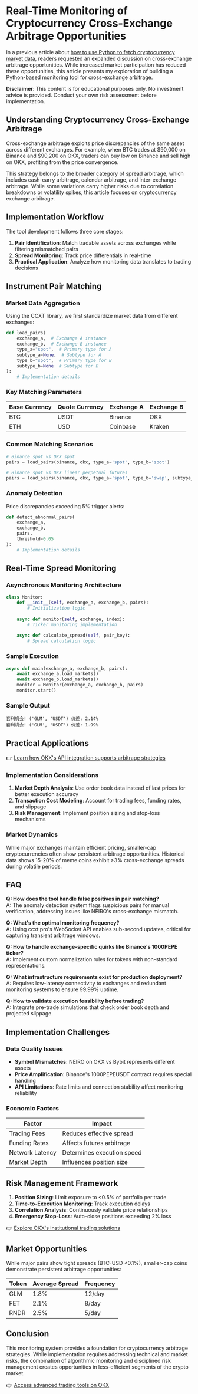 # Real-Time Monitoring of Cryptocurrency Cross-Exchange Arbitrage Opportunities

In a previous article about [how to use Python to fetch cryptocurrency market data](https://www.poloxue.com/posts/2025-02-10-crypto-currency-market-data-using-ccxt/), readers requested an expanded discussion on cross-exchange arbitrage opportunities. While increased market participation has reduced these opportunities, this article presents my exploration of building a Python-based monitoring tool for cross-exchange arbitrage.

**Disclaimer**: This content is for educational purposes only. No investment advice is provided. Conduct your own risk assessment before implementation.

## Understanding Cryptocurrency Cross-Exchange Arbitrage

Cross-exchange arbitrage exploits price discrepancies of the same asset across different exchanges. For example, when BTC trades at $90,000 on Binance and $90,200 on OKX, traders can buy low on Binance and sell high on OKX, profiting from the price convergence.

This strategy belongs to the broader category of spread arbitrage, which includes cash-carry arbitrage, calendar arbitrage, and inter-exchange arbitrage. While some variations carry higher risks due to correlation breakdowns or volatility spikes, this article focuses on cryptocurrency exchange arbitrage.

## Implementation Workflow

The tool development follows three core stages:

1. **Pair Identification**: Match tradable assets across exchanges while filtering mismatched pairs
2. **Spread Monitoring**: Track price differentials in real-time
3. **Practical Application**: Analyze how monitoring data translates to trading decisions

## Instrument Pair Matching

### Market Data Aggregation

Using the CCXT library, we first standardize market data from different exchanges:

```python
def load_pairs(
    exchange_a,  # Exchange A instance
    exchange_b,  # Exchange B instance
    type_a="spot",  # Primary type for A
    subtype_a=None,  # Subtype for A
    type_b="spot",  # Primary type for B
    subtype_b=None  # Subtype for B
):
    # Implementation details
```

### Key Matching Parameters

| Base Currency | Quote Currency | Exchange A | Exchange B |
|---------------|----------------|------------|------------|
| BTC           | USDT           | Binance    | OKX        |
| ETH           | USD            | Coinbase   | Kraken     |

### Common Matching Scenarios

```python
# Binance spot vs OKX spot
pairs = load_pairs(binance, okx, type_a='spot', type_b='spot')

# Binance spot vs OKX linear perpetual futures
pairs = load_pairs(binance, okx, type_a='spot', type_b='swap', subtype_b='linear')
```

### Anomaly Detection

Price discrepancies exceeding 5% trigger alerts:

```python
def detect_abnormal_pairs(
    exchange_a, 
    exchange_b, 
    pairs, 
    threshold=0.05
):
    # Implementation details
```

## Real-Time Spread Monitoring

### Asynchronous Monitoring Architecture

```python
class Monitor:
    def __init__(self, exchange_a, exchange_b, pairs):
        # Initialization logic
    
    async def monitor(self, exchange, index):
        # Ticker monitoring implementation
    
    async def calculate_spread(self, pair_key):
        # Spread calculation logic
```

### Sample Execution

```python
async def main(exchange_a, exchange_b, pairs):
    await exchange_a.load_markets()
    await exchange_b.load_markets()
    monitor = Monitor(exchange_a, exchange_b, pairs)
    monitor.start()
```

### Sample Output

```
套利机会! ('GLM', 'USDT') 价差: 2.14%
套利机会! ('GLM', 'USDT') 价差: 1.99%
```

## Practical Applications

👉 [Learn how OKX's API integration supports arbitrage strategies](https://bit.ly/okx-bonus)

### Implementation Considerations

1. **Market Depth Analysis**: Use order book data instead of last prices for better execution accuracy
2. **Transaction Cost Modeling**: Account for trading fees, funding rates, and slippage
3. **Risk Management**: Implement position sizing and stop-loss mechanisms

### Market Dynamics

While major exchanges maintain efficient pricing, smaller-cap cryptocurrencies often show persistent arbitrage opportunities. Historical data shows 15-20% of meme coins exhibit >3% cross-exchange spreads during volatile periods.

## FAQ

**Q: How does the tool handle false positives in pair matching?**  
A: The anomaly detection system flags suspicious pairs for manual verification, addressing issues like NEIRO's cross-exchange mismatch.

**Q: What's the optimal monitoring frequency?**  
A: Using ccxt.pro's WebSocket API enables sub-second updates, critical for capturing transient arbitrage windows.

**Q: How to handle exchange-specific quirks like Binance's 1000PEPE ticker?**  
A: Implement custom normalization rules for tokens with non-standard representations.

**Q: What infrastructure requirements exist for production deployment?**  
A: Requires low-latency connectivity to exchanges and redundant monitoring systems to ensure 99.99% uptime.

**Q: How to validate execution feasibility before trading?**  
A: Integrate pre-trade simulations that check order book depth and projected slippage.

## Implementation Challenges

### Data Quality Issues

- **Symbol Mismatches**: NEIRO on OKX vs Bybit represents different assets
- **Price Amplification**: Binance's 1000PEPEUSDT contract requires special handling
- **API Limitations**: Rate limits and connection stability affect monitoring reliability

### Economic Factors

| Factor            | Impact                     |
|-------------------|----------------------------|
| Trading Fees      | Reduces effective spread   |
| Funding Rates     | Affects futures arbitrage  |
| Network Latency   | Determines execution speed |
| Market Depth      | Influences position size   |

## Risk Management Framework

1. **Position Sizing**: Limit exposure to <0.5% of portfolio per trade
2. **Time-to-Execution Monitoring**: Track execution delays
3. **Correlation Analysis**: Continuously validate price relationships
4. **Emergency Stop-Loss**: Auto-close positions exceeding 2% loss

👉 [Explore OKX's institutional trading solutions](https://bit.ly/okx-bonus)

## Market Opportunities

While major pairs show tight spreads (BTC-USD <0.1%), smaller-cap coins demonstrate persistent arbitrage opportunities:

| Token   | Average Spread | Frequency |
|---------|----------------|-----------|
| GLM     | 1.8%           | 12/day    |
| FET     | 2.1%           | 8/day     |
| RNDR    | 2.5%           | 5/day     |

## Conclusion

This monitoring system provides a foundation for cryptocurrency arbitrage strategies. While implementation requires addressing technical and market risks, the combination of algorithmic monitoring and disciplined risk management creates opportunities in less-efficient segments of the crypto market.

👉 [Access advanced trading tools on OKX](https://bit.ly/okx-bonus)